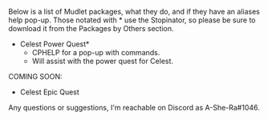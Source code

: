 Below is a list of Mudlet packages, what they do, and if they have an aliases help pop-up. Those notated with * use the Stopinator, so please be sure to download it from the Packages by Others section.

 - Celest Power Quest*
   - CPHELP for a pop-up with commands.
   - Will assist with the power quest for Celest.

COMING SOON:
 - Celest Epic Quest

Any questions or suggestions, I'm reachable on Discord as A-She-Ra#1046.
